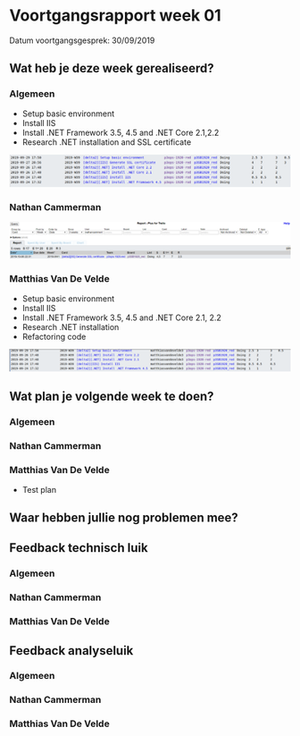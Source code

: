 # Voortgangsrapport week 01

Datum voortgangsgesprek: 30/09/2019


## Wat heb je deze week gerealiseerd?

### Algemeen

* Setup basic environment
* Install IIS
* Install .NET Framework 3.5, 4.5 and .NET Core 2.1,2.2
* Research .NET installation and SSL certificate

![Time-per-assignment](images/week01-time-per-assignment.png)


### Nathan Cammerman

![Time-registration-week01-nathanwammerman](images/week01-nathancammerman.png)


### Matthias Van De Velde

* Setup basic environment
* Install IIS
* Install .NET Framework 3.5, 4.5 and .NET Core 2.1, 2.2
* Research .NET installation
* Refactoring code

![Time-registration-week01-matthiasvandevelde](images/week01-matthiasvandevelde.png)  


## Wat plan je volgende week te doen?

### Algemeen

### Nathan Cammerman
### Matthias Van De Velde

* Test plan


## Waar hebben jullie nog problemen mee?


## Feedback technisch luik

### Algemeen

### Nathan Cammerman
### Matthias Van De Velde


## Feedback analyseluik

### Algemeen

### Nathan Cammerman
### Matthias Van De Velde

